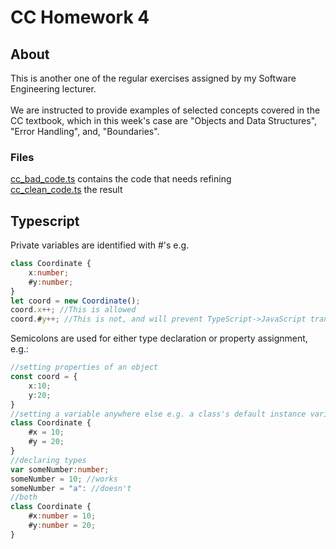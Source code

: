 # CC Homework 4
## About
This is another one of the regular exercises assigned by my Software Engineering lecturer. <br>
<br>
We are instructed to provide examples of selected concepts covered in the CC textbook, which in this week's case are "Objects and Data Structures", "Error Handling", and, "Boundaries".

### Files
[cc_bad_code.ts](https://github.com/wafibismail/cc_homework_4/blob/master/cc_bad_code.ts) contains the code that needs refining <br>
[cc_clean_code.ts](https://github.com/wafibismail/cc_homework_4/blob/master/cc_clean_code.ts) the result

## Typescript
Private variables are identified with #'s e.g.
```typescript
class Coordinate {
    x:number;
    #y:number;
}
let coord = new Coordinate();
coord.x++; //This is allowed
coord.#y++; //This is not, and will prevent TypeScript->JavaScript transpilation.
```

Semicolons are used for either type declaration or property assignment, e.g.:
```typescript
//setting properties of an object
const coord = {
    x:10;
    y:20;
}
//setting a variable anywhere else e.g. a class's default instance variables
class Coordinate {
    #x = 10;
    #y = 20;
}
//declaring types
var someNumber:number;
someNumber = 10; //works
someNumber = "a": //doesn't
//both
class Coordinate {
    #x:number = 10;
    #y:number = 20;
}
```